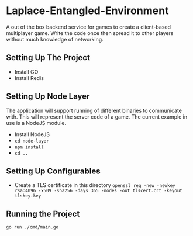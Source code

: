 # Laplace-Entangled-Environment
A out of the box backend service for games to create a client-based multiplayer game. Write the code once then spread it to other players without much knowledge of networking. 

## Setting Up The Project
- Install GO
- Install Redis

## Setting Up Node Layer
The application will support running of different binaries to communicate with. This will represent the server code of a game. The current example in use is a NodeJS module.

- Install NodeJS
- `cd node-layer`
- `npm install`
- `cd ..`

## Setting Up Configurables
- Create a TLS certificate in this directory
`openssl req -new -newkey rsa:4096 -x509 -sha256 -days 365 -nodes -out tlscert.crt -keyout tlskey.key`

## Running the Project
`go run ./cmd/main.go`

